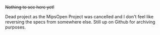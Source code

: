 ~~Nothing to see here yet!~~

Dead project as the MipsOpen Project was cancelled and I don't feel like reversing the specs from somewhere else. Still up on Github for archiving purposes.
